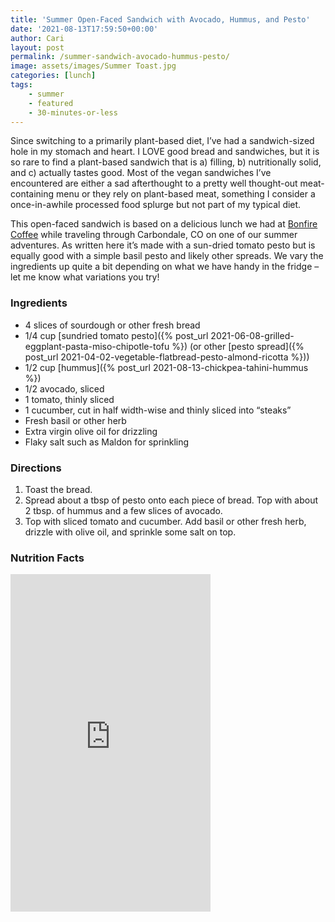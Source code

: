 ```yaml
---
title: 'Summer Open-Faced Sandwich with Avocado, Hummus, and Pesto'
date: '2021-08-13T17:59:50+00:00'
author: Cari
layout: post
permalink: /summer-sandwich-avocado-hummus-pesto/
image: assets/images/Summer Toast.jpg
categories: [lunch]
tags:
    - summer
    - featured
    - 30-minutes-or-less
---
```


Since switching to a primarily plant-based diet, I’ve had a sandwich-sized hole in my stomach and heart. I LOVE good bread and sandwiches, but it is so rare to find a plant-based sandwich that is a) filling, b) nutritionally solid, and c) actually tastes good. Most of the vegan sandwiches I’ve encountered are either a sad afterthought to a pretty well thought-out meat-containing menu or they rely on plant-based meat, something I consider a once-in-awhile processed food splurge but not part of my typical diet.

This open-faced sandwich is based on a delicious lunch we had at [Bonfire Coffee](https://bonfirecoffee.com/) while traveling through Carbondale, CO on one of our summer adventures. As written here it’s made with a sun-dried tomato pesto but is equally good with a simple basil pesto and likely other spreads. We vary the ingredients up quite a bit depending on what we have handy in the fridge – let me know what variations you try!

### Ingredients

- 4 slices of sourdough or other fresh bread
- 1/4 cup [sundried tomato pesto]({% post_url 2021-06-08-grilled-eggplant-pasta-miso-chipotle-tofu %}) (or other [pesto spread]({% post_url 2021-04-02-vegetable-flatbread-pesto-almond-ricotta %}))
- 1/2 cup [hummus]({% post_url 2021-08-13-chickpea-tahini-hummus %})
- 1/2 avocado, sliced
- 1 tomato, thinly sliced
- 1 cucumber, cut in half width-wise and thinly sliced into “steaks”
- Fresh basil or other herb
- Extra virgin olive oil for drizzling
- Flaky salt such as Maldon for sprinkling

### Directions

1. Toast the bread.
2. Spread about a tbsp of pesto onto each piece of bread. Top with about 2 tbsp. of hummus and a few slices of avocado.
3. Top with sliced tomato and cucumber. Add basil or other fresh herb, drizzle with olive oil, and sprinkle some salt on top.

<h3> Nutrition Facts </h3>

<iframe title="CRONOMETER.com" width="320" height="540" src="https://cronometer.com/facts.html?food=31175244&measure=86111304&labelType=AMERICAN_2016" frameborder="0"></iframe>
